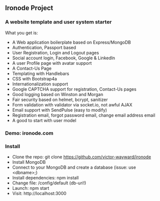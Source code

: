 
## Ironode Project

### A website template and user system starter

What you get is:

- A Web application boilerplate based on Express/MongoDB
- Authentication, Passport based
- User Registration, Login and Logout pages
- Social account login, Facebook, Google & LinkedIn
- A user Profile page with avatar support
- A Contact-Us Page
- Templating with Handlebars
- CSS with Bootstrap4a
- Internationalization support
- Google CAPTCHA support for registration, Contact-Us pages
- Good logging based on Winston and Morgan
- Fair security based on helmet, bcrypt, sanitizer
- Form validation with validator via socket.io, not awful AJAX
- Email support with SendPulse (easy to modify)
- Registration email, forgot password email, change email address email
- A good to start with user model

### Demo: ironode.com

### Install

- Clone the repo: git clone https://github.com/victor-wayward/ironode
- Install MongoDB
- Connect to your MongoDB and create a database (issue: use \<dbname\>;)
- Install dependencies: npm install
- Change file: <app path>/config/default (db-uri!)
- Launch: npm start
- Visit: http://localhost:3000


  
